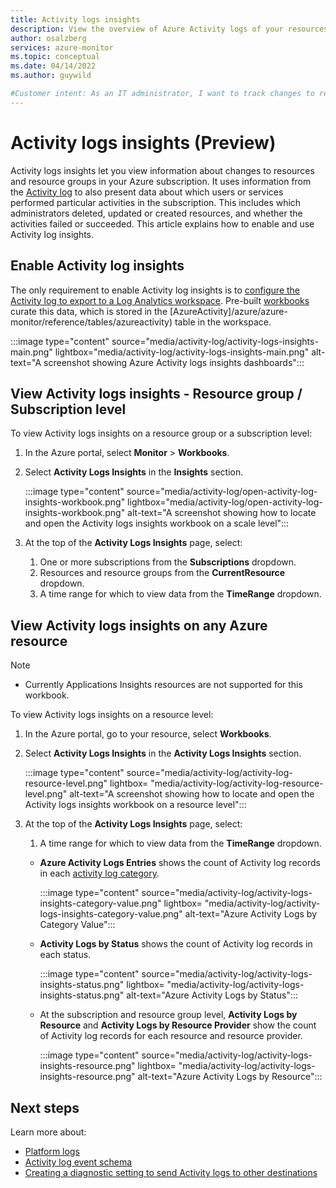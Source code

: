 ```yaml
---
title: Activity logs insights 
description: View the overview of Azure Activity logs of your resources
author: osalzberg
services: azure-monitor
ms.topic: conceptual
ms.date: 04/14/2022
ms.author: guywild

#Customer intent: As an IT administrator, I want to track changes to resource groups or specific resources in a subscription and to see which administrators or services make these changes. 
---
```

 
# Activity logs insights (Preview)
Activity logs insights let you view information about changes to resources and resource groups in your Azure subscription. It uses information from the [Activity log](activity-log.md) to also present data about which users or services performed particular activities in the subscription. This includes which administrators deleted, updated or created resources, and whether the activities failed or succeeded. This article explains how to enable and use Activity log insights. 

## Enable Activity log insights
The only requirement to enable Activity log insights is to [configure the Activity log to export to a Log Analytics workspace](activity-log.md#send-to-log-analytics-workspace). Pre-built [workbooks](/azure/azure-monitor/visualize/workbooks-overview) curate this data, which is stored in the [AzureActivity]/azure/azure-monitor/reference/tables/azureactivity) table in the workspace. 

:::image type="content" source="media/activity-log/activity-logs-insights-main.png" lightbox="media/activity-log/activity-logs-insights-main.png" alt-text="A screenshot showing Azure Activity logs insights dashboards":::

## View Activity logs insights - Resource group / Subscription level

To view Activity logs insights on a resource group or a subscription level:

1. In the Azure portal, select **Monitor** > **Workbooks**.
1. Select **Activity Logs Insights** in the **Insights** section. 

    :::image type="content" source="media/activity-log/open-activity-log-insights-workbook.png" lightbox="media/activity-log/open-activity-log-insights-workbook.png" alt-text="A screenshot showing how to locate and open the Activity logs insights workbook on a scale level":::

1. At the top of the **Activity Logs Insights** page, select:
    1. One or more subscriptions from the **Subscriptions** dropdown.
    1. Resources and resource groups from the **CurrentResource** dropdown.
    1. A time range for which to view data from the **TimeRange** dropdown.
## View Activity logs insights on any Azure resource

>[!Note]
> * Currently Applications Insights resources are not supported for this workbook.

To view Activity logs insights on a resource level:

1. In the Azure portal, go to your resource, select **Workbooks**.
1. Select **Activity Logs Insights** in the **Activity Logs Insights** section. 

    :::image type="content" source="media/activity-log/activity-log-resource-level.png" lightbox= "media/activity-log/activity-log-resource-level.png" alt-text="A screenshot showing how to locate and open the Activity logs insights workbook on a resource level":::

1. At the top of the **Activity Logs Insights** page, select:
    
    1. A time range for which to view data from the **TimeRange** dropdown.
    * **Azure Activity Logs Entries** shows the count of Activity log records in each [activity log category](/azure/azure-monitor/essentials/activity-log-schema#categories).
     
        :::image type="content" source="media/activity-log/activity-logs-insights-category-value.png" lightbox= "media/activity-log/activity-logs-insights-category-value.png" alt-text="Azure Activity Logs by Category Value":::
    
    * **Activity Logs by Status** shows the count of Activity log records in each status.
    
        :::image type="content" source="media/activity-log/activity-logs-insights-status.png" lightbox= "media/activity-log/activity-logs-insights-status.png" alt-text="Azure Activity Logs by Status":::
    
    * At the subscription and resource group level, **Activity Logs by Resource** and **Activity Logs by Resource Provider** show the count of Activity log records for each resource and resource provider.
    
        :::image type="content" source="media/activity-log/activity-logs-insights-resource.png" lightbox= "media/activity-log/activity-logs-insights-resource.png" alt-text="Azure Activity Logs by Resource":::
    
## Next steps
Learn more about:
* [Platform logs](./platform-logs-overview.md)
* [Activity log event schema](activity-log-schema.md)
* [Creating a diagnostic setting to send Activity logs to other destinations](./diagnostic-settings.md)
